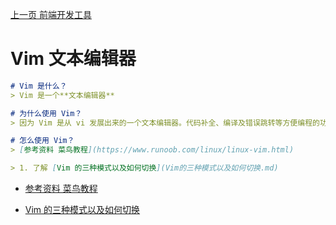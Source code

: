 [上一页 前端开发工具](前端开发工具.md)

# Vim 文本编辑器

``` md
# Vim 是什么？
> Vim 是一个**文本编辑器**
```

``` md
# 为什么使用 Vim？
> 因为 Vim 是从 vi 发展出来的一个文本编辑器。代码补全、编译及错误跳转等方便编程的功能特别丰富，在程序员中被广泛使用。
```

``` md
# 怎么使用 Vim？
> [参考资料 菜鸟教程](https://www.runoob.com/linux/linux-vim.html)

> 1. 了解 [Vim 的三种模式以及如何切换](Vim的三种模式以及如何切换.md)
```
-  [参考资料 菜鸟教程](https://www.runoob.com/linux/linux-vim.html)

-  [Vim 的三种模式以及如何切换](Vim的三种模式以及如何切换.md)